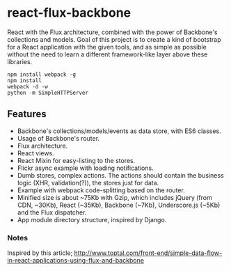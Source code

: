 react-flux-backbone
===================

React with the Flux architecture, combined with the power of Backbone's collections and models.
Goal of this project is to create a kind of bootstrap for a React application with the given tools, 
and as simple as possible without the need to learn a different framework-like layer above these libraries.

````
npm install webpack -g
npm install
webpack -d -w
python -m SimpleHTTPServer
````

## Features
- Backbone's collections/models/events as data store, with ES6 classes.
- Usage of Backbone's router.
- Flux architecture.
- React views.
- React Mixin for easy-listing to the stores.
- Flickr async example with loading notifications.
- Dumb stores, complex actions. The actions should contain the business logic (XHR, validation(?)), 
the stores just for data.
- Example with webpack code-splitting based on the router.
- Minified size is about ~75Kb with Gzip, which includes jQuery (from CDN, ~30Kb), React (~35Kb), Backbone (~7Kb), 
Underscore.js (~5Kb) and the Flux dispatcher.
- App module directory structure, inspired by Django.

### Notes
Inspired by this article; http://www.toptal.com/front-end/simple-data-flow-in-react-applications-using-flux-and-backbone
